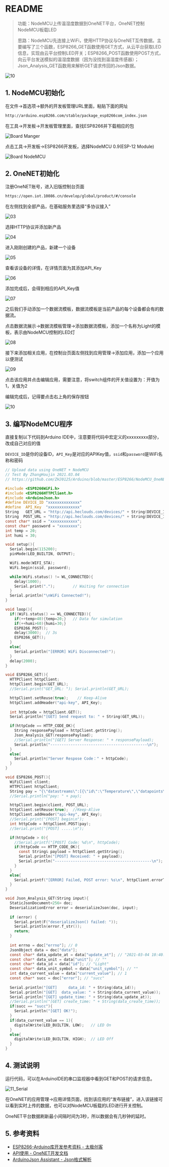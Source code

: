 # README

> 功能：NodeMCU上传温湿度数据到OneNET平台，OneNET控制NodeMCU板载LED
>
> 思路：NodeMCU先连接上WiFi，使用HTTP协议与OneNET互传数据。主要编写了三个函数，ESP8266_GET函数使用GET方式，从云平台获取LED信息，实现由云平台控制LED开关；ESP8266_POST函数使用POST方式，向云平台发送模拟的温湿度数据（因为没找到温湿度传感器）；Json_Analysis_GET函数用来解析GET请求传回的Json数据。

![10](image/10_Application.jpg)

## 1. NodeMCU初始化

在文件->首选项->额外的开发板管理URL里面，粘贴下面的网址
```html
http://arduino.esp8266.com/stable/package_esp8266com_index.json
```
在工具->开发板->开发板管理里面，查找ESP8266并下载相应的包

![Board Manger](image/01_BoardManger.jpg)

点击工具->开发板->ESP8266开发板，选择NodeMCU 0.9(ESP-12 Module)

![Board NodeMCU](image/02_BoardMCU.jpg)

## 2. OneNET初始化

注册OneNET账号，进入旧版控制台页面

```html
https://open.iot.10086.cn/develop/global/product/#/console
```

在左侧找到全部产品，在基础服务里选择“多协议接入”

![03](image/03_MultiProtocol.jpg)

选择HTTP协议并添加新产品

![04](image/04_AddProduct.jpg)

进入刚刚创建的产品，新建一个设备

![05](image/05_TestDevice.jpg)

查看该设备的详情，在详情页面为其添加API_Key

![06](image/06_GetAPIKey.jpg)

添加完成后，会得到相应的API_Key值

![07](image/07_APIKey.jpg)

之后我们手动添加一个数据流模板，数据流模板是当前产品的每个设备都会有的数据流。

点击数据流展示->数据流模板管理->添加数据流模板，添加一个名称为Light的模板，表示由NodeMCU控制的LED灯

![08](image/08_DataFlowModule.jpg)

接下来添加相关应用，在控制台页面左侧找到应用管理->添加应用，添加一个应用以便测试

![09](image/09_TestApp.jpg)

点击该应用并点击编辑应用，需要注意，将switch组件的开关值设置为：开值为1，关值为2

编辑完成后，记得要点击右上角的保存按钮

![10](image/10_Application.jpg)

## 3. 编写NodeMCU程序

直接复制以下代码到Arduino IDE中，注意要将代码中宏定义的xxxxxxxxx部分，改成自己对应的值

`DEVICE_ID`是你的设备ID，`API_Key`是对应的APIKey值，`ssid`和`password`是WiFi名称和密码

```c
// Upload data using OneNET + NodeMCU
// Test By ZhangHoujin 2021.03.04
// https://github.com/ZHJ0125/Arduino/blob/master/ESP8266/NodeMCU_OneNET

#include <ESP8266WiFi.h>
#include <ESP8266HTTPClient.h>
#include <ArduinoJson.h>
#define DEVICE_ID "xxxxxxxxxxxxxx"
#define  API_Key  "xxxxxxxxxxxxxx"
String   GET_URL = "http://api.heclouds.com/devices/" + String(DEVICE_ID) + "/datastreams/Light";
String  POST_URL = "http://api.heclouds.com/devices/" + String(DEVICE_ID) + "/datapoints";
const char* ssid = "xxxxxxxxxxxx";
const char* password = "xxxxxxxx";
int temp = 20;
int humi = 30;

void setup(){
  Serial.begin(115200);
  pinMode(LED_BUILTIN, OUTPUT);

  WiFi.mode(WIFI_STA);
  WiFi.begin(ssid, password);

  while(WiFi.status() != WL_CONNECTED){
    delay(1000);
    Serial.print(".");        // Waiting for connection
  }
  Serial.println("\nWiFi Connected!");
}

void loop(){
  if((WiFi.status() == WL_CONNECTED)){
    if(++temp>40){temp=20;}   // Data for simulation
    if(++humi>60){humi=30;}
    ESP8266_POST();
    delay(3000);  // 3s
    ESP8266_GET();
  }
  else{
    Serial.println("[ERROR] WiFi Disconnected!");
  }
  delay(2000);
}

void ESP8266_GET(){
  HTTPClient httpClient;
  httpClient.begin(GET_URL);
  //Serial.print("GET_URL: "); Serial.println(GET_URL);

  httpClient.setReuse(true);    // Keep-Alive
  httpClient.addHeader("api-key", API_Key);
  
  int httpCode = httpClient.GET();
  Serial.println("[GET] Send request to: " + String(GET_URL));

  if(httpCode == HTTP_CODE_OK){
    String responsePayload = httpClient.getString();
    Json_Analysis_GET(responsePayload);
    //Serial.println("[GET] Server Response: " + responsePayload);
    Serial.println("-------------------------------------------\n");
  }
  else{
    Serial.println("Server Respose Code：" + httpCode);
  }
}

void ESP8266_POST(){
  WiFiClient client;
  HTTPClient httpClient;
  String pay = "{\"datastreams\":[{\"id\":\"Temperature\",\"datapoints\":[{\"value\":" + String(temp) + "}]},{\"id\": \"Humidity\",\"datapoints\":[{\"value\":" + String(humi) + "}]}]}";
  //Serial.println("pay: " + pay);

  httpClient.begin(client, POST_URL);
  httpClient.setReuse(true);  //Keep-Alive
  httpClient.addHeader("api-key", API_Key);
  //Serial.print("[POST] begin\n");
  int httpCode = httpClient.POST(pay);
  //Serial.print("[POST] .....\n");

  if(httpCode > 0){
    //Serial.printf("[POST] Code: %d\n", httpCode);
    if(httpCode == HTTP_CODE_OK){
      const String& payload = httpClient.getString();
      Serial.println("[POST] Received: " + payload);
      Serial.println("-------------------------------------------\n");
    }
  }
  else{
    Serial.printf("[ERROR] Failed, POST error: %s\n", httpClient.errorToString(httpCode).c_str());
  }
}

void Json_Analysis_GET(String input){
  StaticJsonDocument<256> doc;
  DeserializationError error = deserializeJson(doc, input);
  
  if (error) {
    Serial.print(F("deserializeJson() failed: "));
    Serial.println(error.f_str());
    return;
  }
  
  int errno = doc["errno"]; // 0
  JsonObject data = doc["data"];
  const char* data_update_at = data["update_at"]; // "2021-03-04 10:40:32"
  const char* data_unit = data["unit"]; // ""
  const char* data_id = data["id"]; // "Light"
  const char* data_unit_symbol = data["unit_symbol"]; // ""
  int data_current_value = data["current_value"]; // 1
  const char* succ = doc["error"]; // "succ"
  
  Serial.println("[GET]     data_id: " + String(data_id));
  Serial.println("[GET]  data_value: " + String(data_current_value));
  Serial.println("[GET] update_time: " + String(data_update_at));
  //Serial.println("[GET] create_time: " + String(data_create_time));
  if(succ == "succ"){
    Serial.println("[GET] OK!");
  }
  if(data_current_value == 1){
    digitalWrite(LED_BUILTIN, LOW);   // LED On
  }
  else{
    digitalWrite(LED_BUILTIN, HIGH);  // LED Off
  }
}
```

## 4. 测试说明

运行代码，可以在ArduinoIDE的串口监视器中看到GET和POST的请求信息。

![11_Serial](image/11_Serial.png)

在OneNET的应用管理->应用详情页面，找到该应用的“发布链接”，进入该链接可以看到实时上传的数据，也可以对NodeMCU板载的LED进行开关控制。

OneNET平台数据刷新最小间隔时间为3秒，所以数据会有几秒钟的延时。

## 5. 参考资料

* [ESP8266-Arduino库开发参考资料 - 太极创客](http://www.taichi-maker.com/homepage/iot-development/iot-dev-reference/esp8266-c-plus-plus-reference/)
* [API使用 - OneNET开发文档](https://open.iot.10086.cn/doc/multiprotocol/book/develop/http/api/api-usage.html)
* [ArduinoJson Assistant - Json格式解析](https://arduinojson.org/v6/assistant/)
